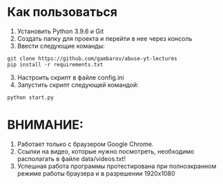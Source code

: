 # Как пользоваться
1. Установить Python 3.9.6 и Git
2. Создать папку для проекта и перейти в нее через консоль
2. Ввести следующие команды:
```
git clone https://github.com/gambarov/abuse-yt-lectures
pip install -r requirements.txt
```
3. Настроить скрипт в файле config.ini 
4. Запустить скрипт следующей командой:
```
python start.py
```
# ВНИМАНИЕ:
1. Работает только с браузером Google Chrome.
2. Ссылки на видео, которые нужно посмотреть, необходимо располагать в файле data/videos.txt!
3. Успешная работа программы протестирована при полноэкранном режиме работы браузера и в разрешении 1920х1080
